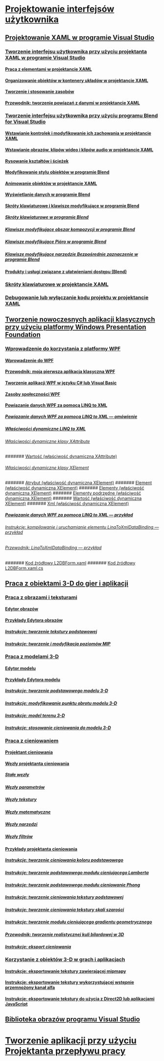 # [Projektowanie interfejsów użytkownika](designing-user-interfaces.md)
## [Projektowanie XAML w programie Visual Studio](designing-xaml-in-visual-studio.md)
### [Tworzenie interfejsu użytkownika przy użyciu projektanta XAML w programie Visual Studio](creating-a-ui-by-using-xaml-designer-in-visual-studio.md)
#### [Praca z elementami w projektancie XAML](working-with-elements-in-xaml-designer.md)
#### [Organizowanie obiektów w kontenery układów w projektancie XAML](organize-objects-into-layout-containers-in-xaml-designer.md)
#### [Tworzenie i stosowanie zasobów](how-to-create-and-apply-a-resource.md)
#### [Przewodnik: tworzenie powiązań z danymi w projektancie XAML](walkthrough-binding-to-data-in-xaml-designer.md)
### [Tworzenie interfejsu użytkownika przy użyciu programu Blend for Visual Studio](creating-a-ui-by-using-blend-for-visual-studio.md)
#### [Wstawianie kontrolek i modyfikowanie ich zachowania w projektancie XAML](insert-controls-and-modify-their-behavior-in-xaml-designer.md)
#### [Wstawianie obrazów, klipów wideo i klipów audio w projektancie XAML](insert-images-videos-and-audio-clips-in-xaml-designer.md)
#### [Rysowanie kształtów i ścieżek](draw-shapes-and-paths.md)
#### [Modyfikowanie stylu obiektów w programie Blend](modify-the-style-of-objects-in-blend.md)
#### [Animowanie obiektów w projektancie XAML](animate-objects-in-xaml-designer.md)
#### [Wyświetlanie danych w programie Blend](display-data-in-blend.md)
#### [Skróty klawiaturowe i klawisze modyfikujące w programie Blend](keyboard-shortcuts-and-modifier-keys-in-blend.md)
##### [Skróty klawiaturowe w programie Blend](keyboard-shortcuts-in-blend.md)
##### [Klawisze modyfikujące obszar kompozycji w programie Blend](artboard-modifier-keys-in-blend.md)
##### [Klawisze modyfikujące Pióro w programie Blend](pen-tool-modifier-keys-in-blend.md)
##### [Klawisze modyfikujące narzędzie Bezpośrednie zaznaczenie w programie Blend](direct-selection-tool-modifier-keys-in-blend.md)
#### [Produkty i usługi związane z ułatwieniami dostępu (Blend)](accessibility-products-and-services-blend.md)
### [Skróty klawiaturowe w projektancie XAML](keyboard-shortcuts-for-xaml-designer.md)
### [Debugowanie lub wyłączanie kodu projektu w projektancie XAML](debugging-or-disabling-project-code-in-xaml-designer.md)
## [Tworzenie nowoczesnych aplikacji klasycznych przy użyciu platformy Windows Presentation Foundation](create-modern-desktop-applications-with-windows-presentation-foundation.md)
### [Wprowadzenie do korzystania z platformy WPF](getting-started-with-wpf.md)
#### [Wprowadzenie do WPF](introduction-to-wpf.md)
#### [Przewodnik: moja pierwsza aplikacja klasyczna WPF](walkthrough-my-first-wpf-desktop-application2.md)
#### [Tworzenie aplikacji WPF w języku C# lub Visual Basic](../ide/walkthrough-create-a-simple-application-with-visual-csharp-or-visual-basic.md)
#### [Zasoby społeczności WPF](wpf-community-resources.md)
#### [Powiązanie danych WPF za pomocą LINQ to XML](wpf-data-binding-with-linq-to-xml.md)
##### [Powiązanie danych WPF za pomocą LINQ to XML — omówienie](wpf-data-binding-with-linq-to-xml-overview.md)
##### [Właściwości dynamiczne LINQ to XML](linq-to-xml-dynamic-properties.md)
###### [Właściwości dynamiczne klasy XAttribute](xattribute-class-dynamic-properties.md)
####### [Wartość (właściwość dynamiczna XAttribute)](value-xattribute-dynamic-property.md)
###### [Właściwości dynamiczne klasy XElement](xelement-class-dynamic-properties.md)
####### [Atrybut (właściwość dynamiczna XElement)](attribute-xelement-dynamic-property.md)
####### [Element (właściwość dynamiczna XElement)](element-xelement-dynamic-property.md)
####### [Elementy (właściwość dynamiczna XElement)](elements-xelement-dynamic-property.md)
####### [Elementy podrzędne (właściwość dynamiczna XElement)](descendants-xelement-dynamic-property.md)
####### [Wartość (właściwość dynamiczna XElement)](value-xelement-dynamic-property.md)
####### [Xml (właściwość dynamiczna XElement)](xml-xelement-dynamic-property.md)
##### [Powiązanie danych WPF za pomocą LINQ to XML — przykład](wpf-data-binding-using-linq-to-xml-example.md)
###### [Instrukcje: kompilowanie i uruchamianie elementu LinqToXmlDataBinding — przykład](how-to-build-and-run-the-linqtoxmldatabinding-example.md)
###### [Przewodnik: LinqToXmlDataBinding — przykład](walkthrough-linqtoxmldatabinding-example.md)
####### [Kod źródłowy L2DBForm.xaml](l2dbform-xaml-source-code.md)
####### [Kod źródłowy L2DBForm.xaml.cs](l2dbform-xaml-cs-source-code.md)
## [Praca z obiektami 3-D do gier i aplikacji](working-with-3-d-assets-for-games-and-apps.md)
### [Praca z obrazami i teksturami](working-with-textures-and-images.md)
#### [Edytor obrazów](image-editor.md)
#### [Przykłady Edytora obrazów](image-editor-examples.md)
##### [Instrukcje: tworzenie tekstury podstawowej](how-to-create-a-basic-texture.md)
##### [Instrukcje: tworzenie i modyfikacja poziomów MIP](how-to-create-and-modify-mip-levels.md)
### [Praca z modelami 3-D](working-with-3-d-models.md)
#### [Edytor modelu](model-editor.md)
#### [Przykłady Edytora modelu](model-editor-examples.md)
##### [Instrukcje: tworzenie podstawowego modelu 3-D](how-to-create-a-basic-3-d-model.md)
##### [Instrukcje: modyfikowanie punktu obrotu modelu 3-D](how-to-modify-the-pivot-point-of-a-3-d-model.md)
##### [Instrukcje: model terenu 3-D](how-to-model-3-d-terrain.md)
##### [Instrukcje: stosowanie cieniowania do modelu 3-D](how-to-apply-a-shader-to-a-3-d-model.md)
### [Praca z cieniowaniem](working-with-shaders.md)
#### [Projektant cieniowania](shader-designer.md)
#### [Węzły projektanta cieniowania](shader-designer-nodes.md)
##### [Stałe węzły](constant-nodes.md)
##### [Węzły parametrów](parameter-nodes.md)
##### [Węzły tekstury](texture-nodes.md)
##### [Węzły matematyczne](math-nodes.md)
##### [Węzły narzędzi](utility-nodes.md)
##### [Węzły filtrów](filter-nodes.md)
#### [Przykłady projektanta cieniowania](shader-designer-examples.md)
##### [Instrukcje: tworzenie cieniowania koloru podstawowego](how-to-create-a-basic-color-shader.md)
##### [Instrukcje: tworzenie podstawowego modułu cieniującego Lamberta](how-to-create-a-basic-lambert-shader.md)
##### [Instrukcje: tworzenie podstawowego modułu cieniowanie Phong](how-to-create-a-basic-phong-shader.md)
##### [Instrukcje: tworzenie cieniowania tekstury podstawowej](how-to-create-a-basic-texture-shader.md)
##### [Instrukcje: tworzenie cieniowania tekstury skali szarości](how-to-create-a-grayscale-texture-shader.md)
##### [Instrukcje: tworzenie modułu cieniującego gradientu geometrycznego](how-to-create-a-geometry-based-gradient-shader.md)
##### [Przewodnik: tworzenie realistycznej kuli bilardowej w 3D](walkthrough-creating-a-realistic-3-d-billiard-ball.md)
##### [Instrukcje: eksport cieniowania](how-to-export-a-shader.md)
### [Korzystanie z obiektów 3-D w grach i aplikacjach](using-3-d-assets-in-your-game-or-app.md)
#### [Instrukcje: eksportowanie tekstury zawierającej mipmapy](how-to-export-a-texture-that-contains-mipmaps.md)
#### [Instrukcje: eksportowanie tekstury wykorzystującej wstępnie przemnożony kanał alfa](how-to-export-a-texture-that-has-premultiplied-alpha.md)
#### [Instrukcje: eksportowanie tekstury do użycia z Direct2D lub aplikacjami JavaScript](how-to-export-a-texture-for-use-with-direct2d-or-javascipt-apps.md)
## [Biblioteka obrazów programu Visual Studio](the-visual-studio-image-library.md)
# [Tworzenie aplikacji przy użyciu Projektanta przepływu pracy](../workflow-designer/developing-applications-with-the-workflow-designer.md)
